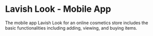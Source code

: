 # Lavish Look - Mobile App
The mobile app Lavish Look for an online cosmetics
store includes the basic functionalities including
adding, viewing, and buying items.



